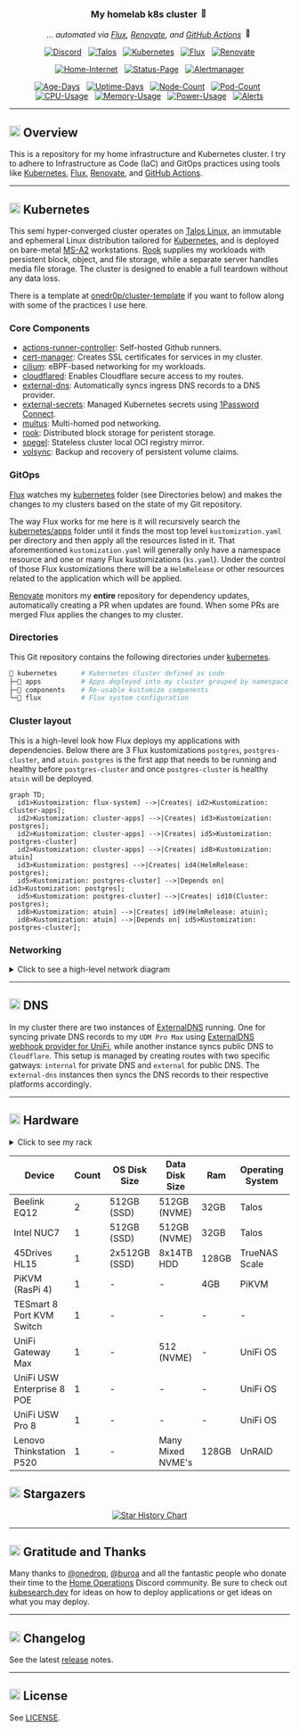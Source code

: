 <div align="center">

### My homelab k8s cluster <img src="https://fonts.gstatic.com/s/e/notoemoji/latest/1f680/512.gif" alt="🚀" width="16" height="16">

_... automated via [Flux](https://github.com/fluxcd/flux2), [Renovate](https://github.com/renovatebot/renovate), and [GitHub Actions](https://github.com/features/actions)_ <img src="https://fonts.gstatic.com/s/e/notoemoji/latest/1f916/512.gif" alt="🤖" width="16" height="16">

</div>

<div align="center">

[![Discord](https://img.shields.io/discord/673534664354430999?style=for-the-badge&label&logo=discord&logoColor=white&color=blue)](https://discord.gg/home-operations)&nbsp;&nbsp;
[![Talos](https://img.shields.io/endpoint?url=https%3A%2F%2Fkromgo.hypyr.space%2Ftalos_version&style=for-the-badge&logo=talos&logoColor=white&color=blue&label=%20)](https://talos.dev)&nbsp;&nbsp;
[![Kubernetes](https://img.shields.io/endpoint?url=https%3A%2F%2Fkromgo.hypyr.space%2Fkubernetes_version&style=for-the-badge&logo=kubernetes&logoColor=white&color=blue&label=%20)](https://kubernetes.io)&nbsp;&nbsp;
[![Flux](https://img.shields.io/endpoint?url=https%3A%2F%2Fkromgo.hypyr.space%2Fflux_version&style=for-the-badge&logo=flux&logoColor=white&color=blue&label=%20)](https://fluxcd.io)&nbsp;&nbsp;
[![Renovate](https://img.shields.io/github/actions/workflow/status/cpritchett/home-ops/renovate.yaml?branch=main&label=&logo=renovatebot&style=for-the-badge&color=blue)](https://github.com/cpritchett/home-ops/actions/workflows/renovate.yaml)

</div>

<div align="center">

[![Home-Internet](https://img.shields.io/endpoint?url=https%3A%2F%2Fhealthchecks.io%2Fb%2F2%2F85f9d328-9c9c-4d44-8266-5638aa88ce1a.shields&style=for-the-badge&logo=ubiquiti&logoColor=white&label=Home%20Internet)](https://status.hypyr.space)&nbsp;&nbsp;
[![Status-Page](https://img.shields.io/endpoint?url=https%3A%2F%2Fstatus.hypyr.space%2Fapi%2Fv1%2Fendpoints%2F_gatus%2Fhealth%2Fbadge.shields&style=for-the-badge&logo=statuspage&logoColor=white&label=Status%20Page)](https://status.hypyr.space)&nbsp;&nbsp;
[![Alertmanager](https://img.shields.io/endpoint?url=https%3A%2F%2Fhealthchecks.io%2Fb%2F2%2Fc75a0aec-15f9-40bd-9a83-ea1d57834020.shields&style=for-the-badge&logo=prometheus&logoColor=white&label=Alertmanager)](https://status.hypyr.space)

</div>

<div align="center">

[![Age-Days](https://img.shields.io/endpoint?url=https%3A%2F%2Fkromgo.hypyr.space%2Fcluster_age_days&style=flat-square&label=Age)](https://github.com/kashalls/kromgo)&nbsp;&nbsp;
[![Uptime-Days](https://img.shields.io/endpoint?url=https%3A%2F%2Fkromgo.hypyr.space%2Fcluster_uptime_days&style=flat-square&label=Uptime)](https://github.com/kashalls/kromgo)&nbsp;&nbsp;
[![Node-Count](https://img.shields.io/endpoint?url=https%3A%2F%2Fkromgo.hypyr.space%2Fcluster_node_count&style=flat-square&label=Nodes)](https://github.com/kashalls/kromgo)&nbsp;&nbsp;
[![Pod-Count](https://img.shields.io/endpoint?url=https%3A%2F%2Fkromgo.hypyr.space%2Fcluster_pod_count&style=flat-square&label=Pods)](https://github.com/kashalls/kromgo)&nbsp;&nbsp;
[![CPU-Usage](https://img.shields.io/endpoint?url=https%3A%2F%2Fkromgo.hypyr.space%2Fcluster_cpu_usage&style=flat-square&label=CPU)](https://github.com/kashalls/kromgo)&nbsp;&nbsp;
[![Memory-Usage](https://img.shields.io/endpoint?url=https%3A%2F%2Fkromgo.hypyr.space%2Fcluster_memory_usage&style=flat-square&label=Memory)](https://github.com/kashalls/kromgo)&nbsp;&nbsp;
[![Power-Usage](https://img.shields.io/endpoint?url=https%3A%2F%2Fkromgo.hypyr.space%2Fcluster_power_usage&style=flat-square&label=Power)](https://github.com/kashalls/kromgo)&nbsp;&nbsp;
[![Alerts](https://img.shields.io/endpoint?url=https%3A%2F%2Fkromgo.hypyr.space%2Fcluster_alert_count&style=flat-square&label=Alerts)](https://github.com/kashalls/kromgo)

</div>

---

## <img src="https://fonts.gstatic.com/s/e/notoemoji/latest/1f4a1/512.gif" alt="💡" width="20" height="20"> Overview

This is a repository for my home infrastructure and Kubernetes cluster. I try to adhere to Infrastructure as Code (IaC) and GitOps practices using tools like [Kubernetes](https://github.com/kubernetes/kubernetes), [Flux](https://github.com/fluxcd/flux2), [Renovate](https://github.com/renovatebot/renovate), and [GitHub Actions](https://github.com/features/actions).

---

## <img src="https://fonts.gstatic.com/s/e/notoemoji/latest/1f331/512.gif" alt="🌱" width="20" height="20"> Kubernetes

This semi hyper-converged cluster operates on [Talos Linux](https://github.com/siderolabs/talos), an immutable and ephemeral Linux distribution tailored for [Kubernetes](https://github.com/kubernetes/kubernetes), and is deployed on bare-metal [MS-A2](https://store.minisforum.com/products/minisforum-ms-a2) workstations. [Rook](https://github.com/rook/rook) supplies my workloads with persistent block, object, and file storage, while a separate server handles media file storage. The cluster is designed to enable a full teardown without any data loss.

There is a template at [onedr0p/cluster-template](https://github.com/onedr0p/cluster-template) if you want to follow along with some of the practices I use here.

### Core Components

- [actions-runner-controller](https://github.com/actions/actions-runner-controller): Self-hosted Github runners.
- [cert-manager](https://github.com/cert-manager/cert-manager): Creates SSL certificates for services in my cluster.
- [cilium](https://github.com/cilium/cilium): eBPF-based networking for my workloads.
- [cloudflared](https://github.com/cloudflare/cloudflared): Enables Cloudflare secure access to my routes.
- [external-dns](https://github.com/kubernetes-sigs/external-dns): Automatically syncs ingress DNS records to a DNS provider.
- [external-secrets](https://github.com/external-secrets/external-secrets): Managed Kubernetes secrets using [1Password Connect](https://github.com/1Password/connect).
- [multus](https://github.com/k8snetworkplumbingwg/multus-cni): Multi-homed pod networking.
- [rook](https://github.com/rook/rook): Distributed block storage for peristent storage.
- [spegel](https://github.com/spegel-org/spegel): Stateless cluster local OCI registry mirror.
- [volsync](https://github.com/backube/volsync): Backup and recovery of persistent volume claims.

### GitOps

[Flux](https://github.com/fluxcd/flux2) watches my [kubernetes](./kubernetes) folder (see Directories below) and makes the changes to my clusters based on the state of my Git repository.

The way Flux works for me here is it will recursively search the [kubernetes/apps](./kubernetes/apps) folder until it finds the most top level `kustomization.yaml` per directory and then apply all the resources listed in it. That aforementioned `kustomization.yaml` will generally only have a namespace resource and one or many Flux kustomizations (`ks.yaml`). Under the control of those Flux kustomizations there will be a `HelmRelease` or other resources related to the application which will be applied.

[Renovate](https://github.com/renovatebot/renovate) monitors my **entire** repository for dependency updates, automatically creating a PR when updates are found. When some PRs are merged Flux applies the changes to my cluster.

### Directories

This Git repository contains the following directories under [kubernetes](./kubernetes).

```sh
📁 kubernetes      # Kubernetes cluster defined as code
├─📁 apps          # Apps deployed into my cluster grouped by namespace (see below)
├─📁 components    # Re-usable kustomize components
└─📁 flux          # Flux system configuration
```

### Cluster layout

This is a high-level look how Flux deploys my applications with dependencies. Below there are 3 Flux kustomizations `postgres`, `postgres-cluster`, and `atuin`. `postgres` is the first app that needs to be running and healthy before `postgres-cluster` and once `postgres-cluster` is healthy `atuin` will be deployed.

```mermaid
graph TD;
  id1>Kustomization: flux-system] -->|Creates| id2>Kustomization: cluster-apps];
  id2>Kustomization: cluster-apps] -->|Creates| id3>Kustomization: postgres];
  id2>Kustomization: cluster-apps] -->|Creates| id5>Kustomization: postgres-cluster]
  id2>Kustomization: cluster-apps] -->|Creates| id8>Kustomization: atuin]
  id3>Kustomization: postgres] -->|Creates| id4(HelmRelease: postgres);
  id5>Kustomization: postgres-cluster] -->|Depends on| id3>Kustomization: postgres];
  id5>Kustomization: postgres-cluster] -->|Creates| id10(Cluster: postgres);
  id8>Kustomization: atuin] -->|Creates| id9(HelmRelease: atuin);
  id8>Kustomization: atuin] -->|Depends on| id5>Kustomization: postgres-cluster];
```

### Networking

<details>
  <summary>Click to see a high-level network diagram</summary>

</details>

---

## <img src="https://fonts.gstatic.com/s/e/notoemoji/latest/1f30e/512.gif" alt="🌎" width="20" height="20"> DNS

In my cluster there are two instances of [ExternalDNS](https://github.com/kubernetes-sigs/external-dns) running. One for syncing private DNS records to my `UDM Pro Max` using [ExternalDNS webhook provider for UniFi](https://github.com/kashalls/external-dns-unifi-webhook), while another instance syncs public DNS to `Cloudflare`. This setup is managed by creating routes with two specific gatways: `internal` for private DNS and `external` for public DNS. The `external-dns` instances then syncs the DNS records to their respective platforms accordingly.

---

## <img src="https://fonts.gstatic.com/s/e/notoemoji/latest/2699_fe0f/512.gif" alt="⚙" width="20" height="20"> Hardware

<details>
  <summary>Click to see my rack</summary>

  <img src="https://github.com/user-attachments/assets/43bd0ca8-a1a8-49d5-9b9a-04fbdcecdd3f" align="center" alt="rack"/>
</details>

| Device                     | Count | OS Disk Size  | Data Disk Size    | Ram   | Operating System | Purpose                 |
| -------------------------- | ----- | ------------- | ----------------- | ----- | ---------------- | ----------------------- |
| Beelink EQ12               | 2     | 512GB (SSD)   | 512GB (NVME)      | 32GB  | Talos            | Kubernetes              |
| Intel NUC7                 | 1     | 512GB (SSD)   | 512GB (NVME)      | 32GB  | Talos            | Kubernetes              |
| 45Drives HL15              | 1     | 2x512GB (SSD) | 8x14TB HDD        | 128GB | TrueNAS Scale    | NFS                     |
| PiKVM (RasPi 4)            | 1     | -             | -                 | 4GB   | PiKVM            | KVM                     |
| TESmart 8 Port KVM Switch  | 1     | -             | -                 | -     | -                | Network KVM (for PiKVM) |
| UniFi Gateway Max          | 1     | -             | 512 (NVME)        | -     | UniFi OS         | Router & NVR            |
| UniFi USW Enterprise 8 POE | 1     | -             | -                 | -     | UniFi OS         | 2.5Gb Core Switch       |
| UniFi USW Pro 8            | 1     | -             | -                 | -     | UniFi OS         | Garage PoE Switch       |
| Lenovo Thinkstation P520   | 1     | -             | Many Mixed NVME's | 128GB | UnRAID           | Secondary/Flash NAS     |

## <img src="https://fonts.gstatic.com/s/e/notoemoji/latest/1f31f/512.gif" alt="🌟" width="20" height="20"> Stargazers

<div align="center">

<a href="https://star-history.com/#cpritchett/home-ops&Date">
  <picture>
    <source media="(prefers-color-scheme: dark)" srcset="https://api.star-history.com/svg?repos=cpritchett/home-ops&type=Date&theme=dark" />
    <source media="(prefers-color-scheme: light)" srcset="https://api.star-history.com/svg?repos=cpritchett/home-ops&type=Date" />
    <img alt="Star History Chart" src="https://api.star-history.com/svg?repos=cpritchett/home-ops&type=Date" />
  </picture>
</a>

</div>

---

## <img src="https://fonts.gstatic.com/s/e/notoemoji/latest/1f64f/512.gif" alt="🙏" width="20" height="20"> Gratitude and Thanks

Many thanks to [@onedrop](https://github.com/onedr0p), [@buroa](https://github.com/buroa) and all the fantastic people who donate their time to the [Home Operations](https://discord.gg/home-operations) Discord community. Be sure to check out [kubesearch.dev](https://kubesearch.dev) for ideas on how to deploy applications or get ideas on what you may deploy.

---

## <img src="https://fonts.gstatic.com/s/e/notoemoji/latest/1f6a7/512.gif" alt="🚧" width="20" height="20"> Changelog

See the latest [release](https://github.com/cpritchett/home-ops/releases/latest) notes.

---

## <img src="https://fonts.gstatic.com/s/e/notoemoji/latest/2696_fe0f/512.gif" alt="⚖" width="20" height="20"> License

See [LICENSE](./LICENSE).
